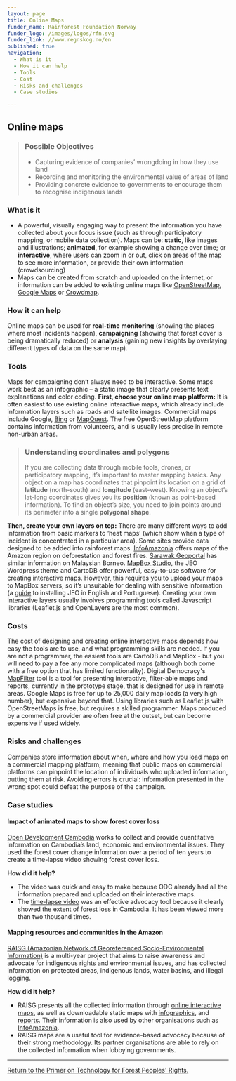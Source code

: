 ```yaml
---
layout: page
title: Online Maps
funder_name: Rainforest Foundation Norway
funder_logo: /images/logos/rfn.svg
funder_link: //www.regnskog.no/en
published: true
navigation:
  - What is it
  - How it can help
  - Tools
  - Cost
  - Risks and challenges
  - Case studies

---
```


## Online maps

> ### Possible Objectives
> * Capturing evidence of companies’ wrongdoing in how they use land 
> * Recording and monitoring the environmental value of areas of land 
> * Providing concrete evidence to governments to encourage them to recognise indigenous lands

### What is it
* A powerful, visually engaging way to present the information you have collected about your focus issue (such as through participatory mapping, or mobile data collection). Maps can be: **static**, like images and illustrations; **animated**, for example showing a change over time; or **interactive**, where users can zoom in or out, click on areas of the map to see more information, or provide their own information (crowdsourcing)
* Maps can be created from scratch and uploaded on the internet, or information can be added to existing online maps like [OpenStreetMap](http://www.openstreetmap.org/), [Google Maps](https://www.google.com/maps/) or [Crowdmap](https://crowdmap.com/).

### How it can help
Online maps can be used for **real-time monitoring** (showing the places where most incidents happen), **campaigning** (showing that forest cover is being dramatically reduced) or **analysis** (gaining new insights by overlaying different types of data on the same map).

### Tools
Maps for campaigning don’t always need to be interactive. Some maps work best as an infographic – a static image that clearly presents text explanations and color coding. **First, choose your online map platform:** It is often easiest to use existing online interactive maps, which already include information layers such as roads and satellite images. Commercial maps include Google, [Bing](http://www.bing.com/maps) or [MapQuest](http://www.mapquest.com/). The free OpenStreetMap platform contains information from volunteers, and is usually less precise in remote non-urban areas. 

> ### Understanding coordinates and polygons
> If you are collecting data through mobile tools, drones, or participatory mapping, it’s important to master mapping basics. Any object on a map has coordinates that pinpoint its location on a grid of **latitude** (north-south) and **longitude** (east-west). Knowing an object’s lat-long coordinates gives you its **position** (known as point-based information). To find an object’s size, you need to join points around its perimeter into a single **polygonal shape**.

**Then, create your own layers on top:** There are many different ways to add information from basic markers to ‘heat maps’ (which show when a type of incident is concentrated in a particular area). Some sites provide data designed to be added into rainforest maps. [InfoAmazonia](http://infoamazonia.org/datasets) offers maps of the Amazon region on deforestation and forest fires. [Sarawak Geoportal](http://www.bmfmaps.ch/) has similar information on Malaysian Borneo. [MapBox Studio](http://cartodb.com/), the JEO Wordpress theme and CartoDB offer powerful, easy-to-use software for creating interactive maps. However, this requires you to upload your maps to MapBox servers, so it’s unsuitable for dealing with sensitive information (a [guide](http://geojournalism.org/2014/06/portugues-jeo-primeiros-passos/) to installing JEO in English and Portuguese). Creating your own interactive layers usually involves programming tools called Javascript libraries (Leaflet.js and OpenLayers are the most common).

### Costs
The cost of designing and creating online interactive maps depends how easy the tools are to use, and what programming skills are needed. If you are not a programmer, the easiest tools are CartoDB and MapBox - but you will need to pay a fee any more complicated maps (although both come with a free option that has limited functionality). Digital Democracy's [MapFilter](https://github.com/digidem/mapfilter) tool is a tool for presenting interactive, filter-able maps and reports, currently in the prototype stage, that is designed for use in remote areas. Google Maps is free for up to 25,000 daily map loads (a very high number), but expensive beyond that. Using libraries such as Leaflet.js with OpenStreetMaps is free, but requires a skilled programmer. Maps produced by a commercial provider are often free at the outset, but can become expensive if used widely. 

### Risks and challenges
Companies store information about when, where and how you load maps on a commercial mapping platform, meaning that public maps on commercial platforms can pinpoint the location of individuals who uploaded information, putting them at risk. Avoiding errors is crucial: information presented in the wrong spot could defeat the purpose of the campaign. 

### Case studies

#### Impact of animated maps to show forest cover loss
[Open Development Cambodia](https://cambodia.opendevelopmentmekong.net/) works to collect and provide quantitative information on Cambodia’s land, economic and environmental issues. They used the forest cover change information over a period of ten years to create a time-lapse video showing forest cover loss.

**How did it help?**

* The video was quick and easy to make because ODC already had all the information prepared and uploaded on their interactive maps. 
* The [time-lapse video](http://www.opendevelopmentcambodia.net/briefings/forest-cover/) was an effective advocacy tool because it clearly showed the extent of forest loss in Cambodia. It has been viewed more than two thousand times.

#### Mapping resources and communities in the Amazon
[RAISG (Amazonian Network of Georeferenced Socio-Environmental Information)](https://raisg.socioambiental.org) is a multi-year project that aims to raise awareness and advocate for indigenous rights and environmental issues, and has collected information on protected areas, indigenous lands, water basins, and illegal logging.

**How did it help?**

* RAISG presents all the collected information through [online interactive maps](http://raisg.socioambiental.org/mapa-online/index.html), as well as downloadable static maps with [infographics](http://raisg.socioambiental.org/amazonia-2012-areas-protegidas-e-territorios-indigenas#english), and [reports](http://raisg.socioambiental.org/system/files/Amazonia%20under%20pressure16_05_2013.pdf). Their information is also used by other organisations such as [InfoAmazonia](http://www.infoamazonia.org/).
* RAISG maps are a useful tool for evidence-based advocacy because of their strong methodology. Its partner organisations are able to rely on the collected information when lobbying governments. 

<hr>

[Return to the Primer on Technology for Forest Peoples' Rights.](/rainforest-tech)